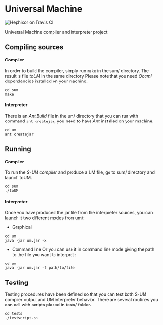 # Universal Machine

![Hephixor on Travis CI][travis-image]

[travis-image]: http://www.boundvariable.org/spec.png

Universal Machine compiler and interpreter project


## Compiling sources

#### Compiler
In order to build the compiler, simply run `make` in the sum/ directory. The result is file *toUM* in the same directory
Please note that you need *Ocaml* dependancies installed on your machine.
```
cd sum
make
```

#### Interpreter
There is an *Ant Build* file in the um/ directory that you can run with command `ant createjar`, you need to have *Ant* installed on your machine.
```
cd um
ant createjar
```


## Running
#### Compiler
To run the *S-UM compiler* and produce a UM file, go to sum/ directory and launch toUM.
```
cd sum
./toUM
```

#### Interpreter
Once you have produced the jar file from the interpreter sources, you can launch it two different modes from um/:
* Graphical
```
cd um
java -jar um.jar -x
```

* Command line
Or you can use it in command line mode giving the path to the file you want to interpret :
```
cd um
java -jar um.jar -f path/to/file
```

## Testing

Testing procedures have been defined so that you can test both S-UM compiler output and UM interpreter behavior.
There are several routines you can call with scripts placed in tests/ folder.

```
cd tests
./testscript.sh
```
